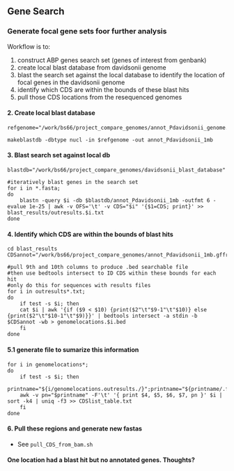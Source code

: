 ## Gene Search

### Generate focal gene sets foor further analysis

Workflow is to:
1. construct ABP genes search set (genes of interest from genbank)
2. create local blast database from davidsonii genome
3. blast the search set against the local database to identify the location of focal genes in the davidsonii genome
4. identify which CDS are within the bounds of these blast hits
5. pull those CDS locations from the resequenced genomes


#### 2. Create local blast database
```
refgenome="/work/bs66/project_compare_genomes/annot_Pdavidsonii_genome.1mb.fasta"

makeblastdb -dbtype nucl -in $refgenome -out annot_Pdavidsonii_1mb
```


#### 3. Blast search set against local db
```
blastdb="/work/bs66/project_compare_genomes/davidsonii_blast_database"

#iteratively blast genes in the search set
for i in *.fasta;
do
    blastn -query $i -db $blastdb/annot_Pdavidsonii_1mb -outfmt 6 -evalue 1e-25 | awk -v OFS='\t' -v CDS="$i" '{$1=CDS; print}' >> blast_results/outresults.$i.txt
done
```


#### 4. Identify which CDS are within the bounds of blast hits

```
cd blast_results
CDSannot="/work/bs66/project_compare_genomes/annot_Pdavidsonii_1mb.gffread.genes.bed"

#pull 9th and 10th columns to produce .bed searchable file
#then use bedtools intersect to ID CDS within these bounds for each hit
#only do this for sequences with results files
for i in outresults*.txt;
do
    if test -s $i; then
    cat $i | awk '{if ($9 < $10) {print($2"\t"$9-1"\t"$10)} else {print($2"\t"$10-1"\t"$9)}}' | bedtools intersect -a stdin -b $CDSannot -wb > genomelocations.$i.bed
    fi
done
```



#### 5.1 generate file to sumarize this information

```
for i in genomelocations*;
do
    if test -s $i; then
    printname="${i/genomelocations.outresults./}";printname="${printname/.fasta.txt.bed/}"
    awk -v pn="$printname" -F'\t' '{ print $4, $5, $6, $7, pn }' $i | sort -k4 | uniq -f3 >> CDSlist_table.txt
    fi
done
```



#### 6. Pull these regions and generate new fastas
* See `pull_CDS_from_bam.sh`


#### One location had a blast hit but no annotated genes. Thoughts?

#### 







